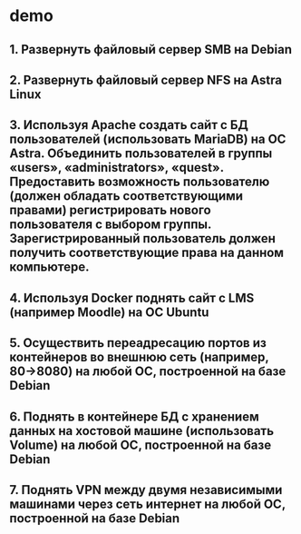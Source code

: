 # demo
## 1.	Развернуть файловый сервер SMB на Debian
## 2.	Развернуть файловый сервер NFS на Astra Linux
## 3.	Используя Apache создать сайт с БД пользователей (использовать MariaDB) на ОС Astra. Объединить пользователей в группы «users», «administrators», «quest». Предоставить возможность пользователю (должен обладать соответствующими правами) регистрировать нового пользователя с выбором группы. Зарегистрированный пользователь должен получить соответствующие права на данном компьютере. 
## 4.	Используя Docker поднять сайт с LMS (например Moodle) на ОС Ubuntu
## 5.	Осуществить переадресацию портов из контейнеров во внешнюю сеть (например, 80→8080) на любой ОС, построенной на базе Debian
## 6.	Поднять в контейнере БД с хранением данных на хостовой машине (использовать Volume) на любой ОС, построенной на базе Debian
## 7.	Поднять VPN между двумя независимыми машинами через сеть интернет на любой ОС, построенной на базе Debian
